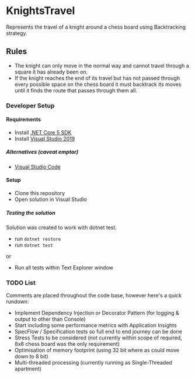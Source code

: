 # KnightsTravel
Represents the travel of a knight around a chess board using Backtracking strategy.

## Rules
- The knight can only move in the normal way and cannot travel through a square it has already been on.
- If the knight reaches the end of its travel but has not passed through every possible space on the chess board it must backtrack its moves until it finds the route that passes through them all.

### Developer Setup
#### Requirements
- Install [.NET Core 5 SDK](https://www.microsoft.com/net/download)
- Install [Visual Studio 2019](https://www.visualstudio.com/downloads)

##### Alternatives (caveat emptor)
- [Visual Studio Code](https://code.visualstudio.com/download)

#### Setup
- Clone this repository
- Open solution in Visual Studio

##### Testing the solution

Solution was created to work with dotnet test.

- run `dotnet restore`
- run `dotnet test`

or

- Run all tests within Text Explorer window

### TODO List
Comments are placed throughout the code base, however here's a quick rundown:
- Implement Dependency Injection or Decorator Pattern (for logging & output to other than Console)
- Start including some performance metrics with Application Insights
- SpecFlow / Specification tests so full end to end journey can be done
- Stress Tests to be considered (not currently within scope of required, 8x8 chess board was the only requirement)
- Optimisation of memory footprint (using 32 bit where as could move down to 8 bit)
- Multi-threaded processing (currently running as Single-Threaded apartment)
